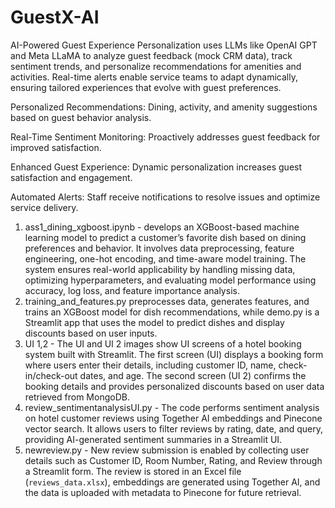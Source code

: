 # GuestX-AI
AI-Powered Guest Experience Personalization uses LLMs like OpenAI GPT and Meta LLaMA to analyze guest feedback (mock CRM data), track sentiment trends, and personalize recommendations for amenities and activities. Real-time alerts enable service teams to adapt dynamically, ensuring tailored experiences that evolve with guest preferences.

Personalized Recommendations: Dining, activity, and amenity suggestions based on guest behavior analysis.

Real-Time Sentiment Monitoring: Proactively addresses guest feedback for improved satisfaction.

Enhanced Guest Experience: Dynamic personalization increases guest satisfaction and engagement.

Automated Alerts: Staff receive notifications to resolve issues and optimize service delivery.


1. ass1_dining_xgboost.ipynb -  develops an XGBoost-based machine learning model to predict a customer’s favorite dish based on dining preferences and behavior. It involves data preprocessing, feature engineering, one-hot encoding, and time-aware model training. The system ensures real-world applicability by handling missing data, optimizing hyperparameters, and evaluating model performance using accuracy, log loss, and feature importance analysis.
2. training_and_features.py preprocesses data, generates features, and trains an XGBoost model for dish recommendations, while demo.py is a Streamlit app that uses the model to predict dishes and display discounts based on user inputs.
3. UI 1,2 - The UI and UI 2 images show UI screens of a hotel booking system built with Streamlit. The first screen (UI) displays a booking form where users enter their details, including customer ID, name, check-in/check-out dates, and age. The second screen (UI 2) confirms the booking details and provides personalized discounts based on user data retrieved from MongoDB.
4. review_sentimentanalysisUI.py - The code performs sentiment analysis on hotel customer reviews using Together AI embeddings and Pinecone vector search. It allows users to filter reviews by rating, date, and query, providing AI-generated sentiment summaries in a Streamlit UI.
5. newreview.py - New review submission is enabled by collecting user details such as Customer ID, Room Number, Rating, and Review through a Streamlit form. The review is stored in an Excel file (`reviews_data.xlsx`), embeddings are generated using Together AI, and the data is uploaded with metadata to Pinecone for future retrieval.
